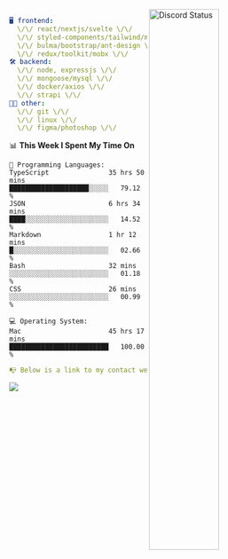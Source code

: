 
<a href="https://discord.com/users/279302975371870218" target="_blank">
    <img width="50%" align="right" alt="Discord Status" src="https://lanyard.cnrad.dev/api/279302975371870218?bg=161B22&borderRadius=5px%205px%200%200&hideTimestamp=true&idleMessage=Just%20chillin%27%20at%20the%20moment&animated=true">
</a>

```yaml
🖥️ frontend: 
  \/\/ react/nextjs/svelte \/\/
  \/\/ styled-components/tailwind/mui/
  \/\/ bulma/bootstrap/ant-design \/\/
  \/\/ redux/toolkit/mobx \/\/
🛠 backend: 
  \/\/ node, expressjs \/\/
  \/\/ mongoose/mysql \/\/
  \/\/ docker/axios \/\/
  \/\/ strapi \/\/
👨‍💻 other: 
  \/\/ git \/\/ 
  \/\/ linux \/\/
  \/\/ figma/photoshop \/\/
```
<!--START_SECTION:waka-->
📊 **This Week I Spent My Time On** 

```text
💬 Programming Languages: 
TypeScript               35 hrs 50 mins      ████████████████████░░░░░   79.12 % 
JSON                     6 hrs 34 mins       ████░░░░░░░░░░░░░░░░░░░░░   14.52 % 
Markdown                 1 hr 12 mins        █░░░░░░░░░░░░░░░░░░░░░░░░   02.66 % 
Bash                     32 mins             ░░░░░░░░░░░░░░░░░░░░░░░░░   01.18 % 
CSS                      26 mins             ░░░░░░░░░░░░░░░░░░░░░░░░░   00.99 % 

💻 Operating System: 
Mac                      45 hrs 17 mins      █████████████████████████   100.00 % 
```


<!--END_SECTION:waka-->
```yaml
📭 Below is a link to my contact website 
```
<a href="https://mxns.xyz" target="_black"> <img src="https://img.shields.io/badge/website-161B22?style=for-the-badge&logo=About.me&logoColor=white"></img> <a/>
